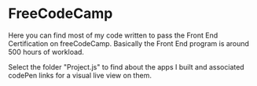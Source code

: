 # FreeCodeCamp
Here you can find most of my code written to pass the Front End Certification on freeCodeCamp. Basically the Front End program is around 500 hours of workload. 

Select the folder "Project.js" to find about the apps I built and associated codePen links for a visual live view on them. 
